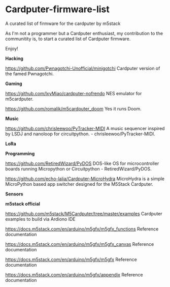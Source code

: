 # Cardputer-firmware-list
A curated list of firmware for the cardputer by m5stack

As I'm not a programmer but a Cardputer enthusiast, my contribution to the communitity is, to start a curated list of Cardputer firmware.

Enjoy!


**Hacking**

https://github.com/Pwnagotchi-Unofficial/minigotchi    Cardputer version of the famed Pwnagotchi.


**Gaming**

https://github.com/lxyMiao/cardputer-nofrendo    NES emulator for m5cardputer.

https://github.com/romalik/m5cardputer_doom    Yes it runs Doom.


**Music**

https://github.com/chrisleewoo/PyTracker-MIDI    A music sequencer inspired by LSDJ and nanoloop for circuitpython. - chrisleewoo/PyTracker-MIDI.


**LoRa**


**Programming**

https://github.com/RetiredWizard/PyDOS    DOS-like OS for microcontroller boards running Micropython or Circuitpython - RetiredWizard/PyDOS.

https://github.com/echo-lalia/Cardputer-MicroHydra    MicroHydra is a simple MicroPython based app switcher designed for the M5Stack Cardputer.

**Sensors**

**m5stack official**

https://github.com/m5stack/M5Cardputer/tree/master/examples    Cardputer examples to build via Ardiono IDE

https://docs.m5stack.com/en/arduino/m5gfx/m5gfx_functions    Reference documentation

https://docs.m5stack.com/en/arduino/m5gfx/m5gfx_canvas    Reference documentation

https://docs.m5stack.com/en/arduino/m5gfx/m5gfx    Reference documentation

https://docs.m5stack.com/en/arduino/m5gfx/appendix    Reference documentation
